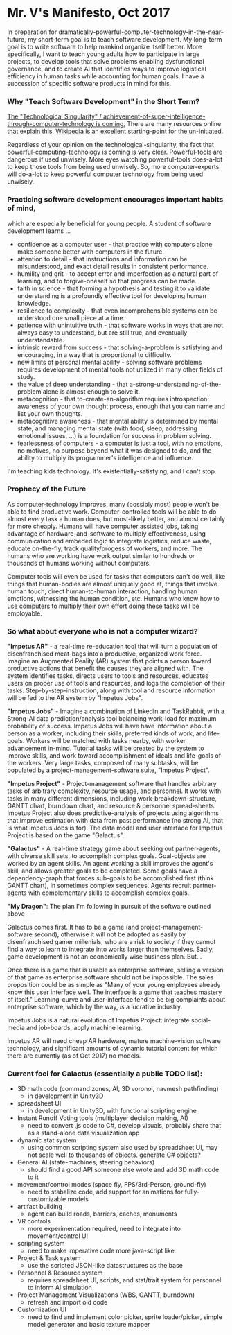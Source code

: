 # Mr. V's Manifesto, Oct 2017

In preparation for dramatically-powerful-computer-technology-in-the-near-future, my short-term goal is to teach software development. My long-term goal is to write software to help mankind organize itself better. More specifically, I want to teach young adults how to participate in large projects, to develop tools that solve problems enabling dysfunctional governance, and to create AI that identifies ways to improve logistical efficiency in human tasks while accounting for human goals. I have a succession of specific software products in mind for this.

### Why "Teach Software Development" in the Short Term?

[The "Technological Singularity" / achievement-of-super-intelligence-through-computer-technology is coming.](http://www.codegiraffe.com/singularity.png) There are many resources online that explain this, [Wikipedia](https://en.wikipedia.org/wiki/Technological_singularity) is an excellent starting-point for the un-initiated.

Regardless of your opinion on the technological-singularity, the fact that powerful-computing-technology is coming is very clear. Powerful-tools are dangerous if used unwisely. More eyes watching powerful-tools does-a-lot to keep those tools from being used unwisely. So, more computer-experts will do-a-lot to keep powerful computer technology from being used unwisely.

### Practicing software development encourages important habits of mind,
which are especially beneficial for young people. A student of software development learns ...
* confidence as a computer user - that practice with computers alone make someone better with computers in the future.
* attention to detail - that instructions and information can be misunderstood, and exact detail results in consistent performance.
* humility and grit - to accept error and imperfection as a natural part of learning, and to forgive-oneself so that progress can be made.
* faith in science - that forming a hypothesis and testing it to validate understanding is a profoundly effective tool for developing human knowledge.
* resilience to complexity - that even incomprehensible systems can be understood one small piece at a time.
* patience with unintuitive truth - that software works in ways that are not always easy to understand, but are still true, and eventually understandable.
* intrinsic reward from success - that solving-a-problem is satisfying and encouraging, in a way that is proportional to difficulty.
* new limits of personal mental ability - solving software problems requires development of mental tools not utilized in many other fields of study.
* the value of deep understanding - that a-strong-understanding-of-the-problem alone is almost enough to solve it.
* metacognition - that to-create-an-algorithm requires introspection: awareness of your own thought process, enough that you can name and list your own thoughts.
* metacognitive awareness - that mental ability is determined by mental state, and managing mental state (with food, sleep, addressing emotional issues, ...) is a foundation for success in problem solving.
* fearlessness of computers - a computer is just a tool, with no emotions, no motives, no purpose beyond what it was designed to do, and the ability to multiply its programmer's intelligence and influence.

I'm teaching kids technology. It's existentially-satisfying, and I can't stop.

### Prophecy of the Future

As computer-technology improves, many (possibly most) people won't be able to find productive work. Computer-controlled tools will be able to do almost every task a human does, but most-likely better, and almost certainly far more cheaply. Humans will have computer assisted jobs, taking advantage of hardware-and-software to multiply effectiveness, using communication and embeded logic to integrate logistics, reduce waste, educate on-the-fly, track quality/progess of workers, and more. The humans who are working have work output similar to hundreds or thousands of humans working without computers.

Computer tools will even be used for tasks that computers can't do well, like things that human-bodies are almost uniquely good at, things that involve human touch, direct human-to-human interaction, handling human emotions, witnessing the human condition, etc. Humans who know how to use computers to multiply their own effort doing these tasks will be employable.

### So what about everyone who is not a computer wizard?

**"Impetus AR"** - a real-time re-education tool that will turn a population of disenfranchised meat-bags into a productive, organized work force. Imagine an Augmented Reality (AR) system that points a person toward productive actions that benefit the causes they are aligned with. The system identifies tasks, directs users to tools and resources, educates users on proper use of tools and resources, and logs the completion of their tasks. Step-by-step-instruction, along with tool and resource information will be fed to the AR system by "Impetus Jobs".

**"Impetus Jobs"** - Imagine a combination of LinkedIn and TaskRabbit, with a Strong-AI data prediction/analysis tool balancing work-load for maximum probability of success. Impetus Jobs will have have information about a person as a worker, including their skills, preferred kinds of work, and life-goals. Workers will be matched with tasks nearby, with worker advancement in-mind. Tutorial tasks will be created by the system to improve skills, and work toward accomplishment of ideals and life-goals of the workers. Very large tasks, composed of many subtasks, will be populated by a project-management-software suite, "Impetus Project".

**"Impetus Project"** - Project-management software that handles arbitrary tasks of arbitrary complexity, resource usage, and personnel. It works with tasks in many different dimensions, including work-breakdown-structure, GANTT chart, burndown chart, and resource & personnel spread-sheets. Impetus Project also does predictive-analysis of projects using algorithms that improve estimation with data from past performance (no strong AI, that is what Impetus Jobs is for). The data model and user interface for Impetus Project is based on the game "Galactus".

**"Galactus"** - A real-time strategy game about seeking out partner-agents, with diverse skill sets, to accomplish complex goals. Goal-objects are worked by an agent skills. An agent working a skill improves the agent's skill, and allows greater goals to be completed. Some goals have a dependency-graph that forces sub-goals to be accomplished first (think GANTT chart), in sometimes complex sequences. Agents recruit partner-agents with complementary skills to accomplish complex goals.

**"My Dragon"**: The plan I'm following in pursuit of the software outlined above

Galactus comes first. It has to be a game (and project-management-software second), otherwise it will not be adopted as easily by disenfranchised gamer millenials, who are a risk to society if they cannot find a way to learn to integrate into works larger than themselves. Sadly, game development is not an economically wise business plan. But...

Once there is a game that is usable as enterprise software, selling a version of that game as enterprise software should not be impossible. The sales proposition could be as simple as "Many of your young employees already know this user interface well. The interface is a game that teaches mastery of itself." Learning-curve and user-interface tend to be big complaints about enterprise software, which by the way, *is* a lucrative industry.

Impetus Jobs is a natural evolution of Impetus Project: integrate social-media and job-boards, apply machine learning.

Impetus AR will need cheap AR hardware, mature machine-vision software technology, and significant amounts of dynamic tutorial content for which there are currently (as of Oct 2017) no models.

### Current foci for Galactus (essentially a public TODO list):
* 3D math code (command zones, AI, 3D voronoi, navmesh pathfinding)
  * in development in Unity3D
* spreadsheet UI
  * in development in Unity3D, with functional scripting engine
* Instant Runoff Voting tools (multiplayer decision making, AI)
  * need to convert .js code to C#, develop visuals, probably share that as a stand-alone data visualization app
* dynamic stat system
  * using common scripting system also used by spreadsheet UI, may not scale well to thousands of objects. generate C# objects?
* General AI (state-machines, steering behaviors)
  * should find a good API someone else wrote and add 3D math code to it
* movement/control modes (space fly, FPS/3rd-Person, ground-fly)
  * need to stabalize code, add support for animations for fully-customizable models
* artifact building
  * agent can build roads, barriers, caches, monuments
* VR controls
  * more experimentation required, need to integrate into movement/control UI
* scripting system
  * need to make imperative code more java-script like.
* Project & Task system
  * use the scripted JSON-like datastructures as the base
* Personnel & Resource system
  * requires spreadsheet UI, scripts, and stat/trait system for personnel to inform AI simulation
* Project Management Visualizations (WBS, GANTT, burndown)
  * refresh and import old code
* Customization UI
  * need to find and implement color picker, sprite loader/picker, simple model generator and basic texture mapper
